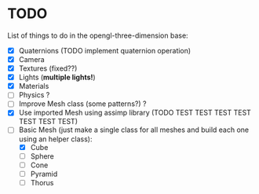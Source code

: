 # TODO

List of things to do in the opengl-three-dimension base:

- [x] Quaternions (TODO implement quaternion operation)
- [x] Camera 
- [x] Textures (fixed??)
- [x] Lights (**multiple lights!**)
- [x] Materials
- [ ] Physics ?
- [ ] Improve Mesh class (some patterns?) ?
- [x] Use imported Mesh using assimp library (TODO TEST TEST TEST TEST TEST TEST TEST)
- [ ] Basic Mesh (just make a single class for all meshes and build each one using an helper class):
    - [x] Cube
    - [ ] Sphere
    - [ ] Cone
    - [ ] Pyramid
    - [ ] Thorus
